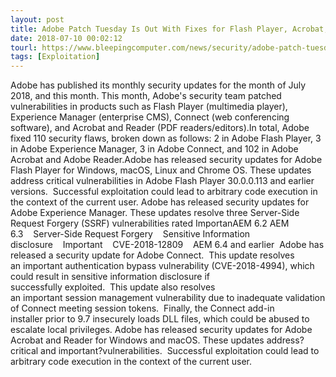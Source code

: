 ```yaml
---
layout: post
title: Adobe Patch Tuesday Is Out With Fixes for Flash Player, Acrobat, Reader, More
date: 2018-07-10 00:02:12
tourl: https://www.bleepingcomputer.com/news/security/adobe-patch-tuesday-is-out-with-fixes-for-flash-player-acrobat-reader-more/
tags: [Exploitation]
---
```

Adobe has published its monthly security updates for the month of July 2018, and this month. This month, Adobe's security team patched vulnerabilities in products such as Flash Player (multimedia player), Experience Manager (enterprise CMS), Connect (web conferencing software), and Acrobat and Reader (PDF readers/editors).In total, Adobe fixed 110 security flaws, broken down as follows: 2 in Adobe Flash Player, 3 in Adobe Experience Manager, 3 in Adobe Connect, and 102 in Adobe Acrobat and Adobe Reader.Adobe has released security updates for Adobe Flash Player for Windows, macOS, Linux and Chrome OS. These updates address critical vulnerabilities in Adobe Flash Player 30.0.0.113 and earlier versions.  Successful exploitation could lead to arbitrary code execution in the context of the current user. Adobe has released security updates for Adobe Experience Manager. These updates resolve three Server-Side Request Forgery (SSRF) vulnerabilities rated ImportanAEM 6.2 AEM 6.3    Server-Side Request Forgery    Sensitive Information disclosure    Important    CVE-2018-12809    AEM 6.4 and earlier  Adobe has released a security update for Adobe Connect.  This update resolves an important authentication bypass vulnerability (CVE-2018-4994), which could result in sensitive information disclosure if successfully exploited.  This update also resolves an important session management vulnerability due to inadequate validation of Connect meeting session tokens.  Finally, the Connect add-in installer prior to 9.7 insecurely loads DLL files, which could be abused to escalate local privileges. Adobe has released security updates for Adobe Acrobat and Reader for Windows and macOS. These updates address?critical and important?vulnerabilities.  Successful exploitation could lead to arbitrary code execution in the context of the current user. 